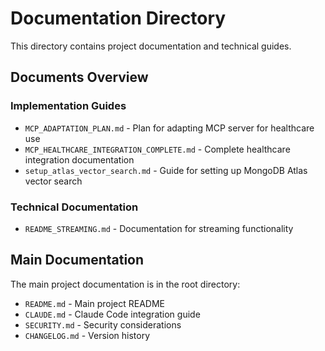 # Documentation Directory

This directory contains project documentation and technical guides.

## Documents Overview

### Implementation Guides
- `MCP_ADAPTATION_PLAN.md` - Plan for adapting MCP server for healthcare use
- `MCP_HEALTHCARE_INTEGRATION_COMPLETE.md` - Complete healthcare integration documentation
- `setup_atlas_vector_search.md` - Guide for setting up MongoDB Atlas vector search

### Technical Documentation
- `README_STREAMING.md` - Documentation for streaming functionality

## Main Documentation

The main project documentation is in the root directory:
- `README.md` - Main project README
- `CLAUDE.md` - Claude Code integration guide
- `SECURITY.md` - Security considerations
- `CHANGELOG.md` - Version history